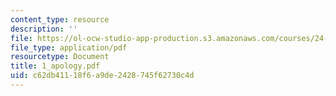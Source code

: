 ```yaml
---
content_type: resource
description: ''
file: https://ol-ocw-studio-app-production.s3.amazonaws.com/courses/24-01-classics-in-western-philosophy-spring-2006/c62db41118f6a9de2428745f62730c4d_1_apology.pdf
file_type: application/pdf
resourcetype: Document
title: 1_apology.pdf
uid: c62db411-18f6-a9de-2428-745f62730c4d
---
```

